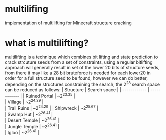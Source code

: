 # multilifing
implementation of multilifting for Minecraft structure cracking 

# what is multilifting?
multilifting is a technique which combines bit lifting and state prediction to crack strcuture seeds from a set of constraints, using a regular bitlifting approach will generally result in set of the lower 20 bits of structure seeds, from there it may like a 28 bit bruteforce is needed for each lower20 in order for a full structure seed to be found, however we can do better, depending on the structures constraining the search, the 2<sup>28</sup> search space can be reduced as follows:
| Structure     | Search space |
| ------------  | ------------ |
| Ruined Portal | ~2<sup>23.35</sup>     |       
| Village       | ~2<sup>24.29</sup>     |   
| Trail Ruins | ~2<sup>24.29</sup>      | 
| Shipwreck     | ~2<sup>25.67</sup>     |         
| Swamp Hut | ~2<sup>26.41</sup>      |   
| Desert Temple | ~2<sup>26.41</sup>      |           
| Jungle Temple | ~2<sup>26.41</sup>     |   
| Igloo | ~2<sup>26.41</sup>      |   
